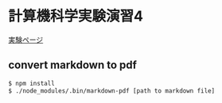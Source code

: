 # 計算機科学実験演習4

[実験ページ](https://www.db.soc.i.kyoto-u.ac.jp/lec/le4db/)

## convert markdown to pdf

```sh
$ npm install
$ ./node_modules/.bin/markdown-pdf [path to markdown file]
```
